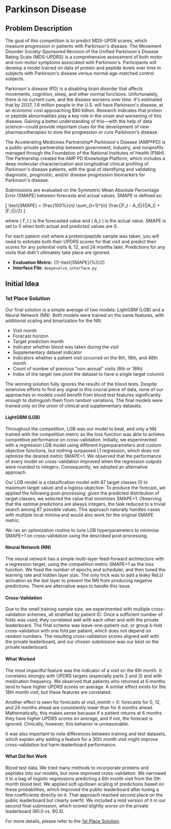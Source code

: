 # Parkinson Disease

## Problem Description

The goal of this competition is to predict MDS-UPDR scores, which measure progression in patients with Parkinson's disease. The Movement Disorder Society-Sponsored Revision of the Unified Parkinson's Disease Rating Scale (MDS-UPDRS) is a comprehensive assessment of both motor and non-motor symptoms associated with Parkinson's. Participants will develop a model trained on data of protein and peptide levels over time in subjects with Parkinson's disease versus normal age-matched control subjects.

Parkinson's disease (PD) is a disabling brain disorder that affects movements, cognition, sleep, and other normal functions. Unfortunately, there is no current cure, and the disease worsens over time. It's estimated that by 2037, 1.6 million people in the U.S. will have Parkinson's disease, at an economic cost approaching $80 billion. Research indicates that protein or peptide abnormalities play a key role in the onset and worsening of this disease. Gaining a better understanding of this—with the help of data science—could provide important clues for the development of new pharmacotherapies to slow the progression or cure Parkinson's disease.

The Accelerating Medicines Partnership® Parkinson's Disease (AMP®PD) is a public-private partnership between government, industry, and nonprofits managed through the Foundation of the National Institutes of Health (FNIH). The Partnership created the AMP PD Knowledge Platform, which includes a deep molecular characterization and longitudinal clinical profiling of Parkinson's disease patients, with the goal of identifying and validating diagnostic, prognostic, and/or disease progression biomarkers for Parkinson's disease.

Submissions are evaluated on the Symmetric Mean Absolute Percentage Error (SMAPE) between forecasts and actual values. SMAPE is defined as:

\[ \text{SMAPE} = \frac{100\%}{n} \sum_{t=1}^{n} \frac{|F_t - A_t|}{(|A_t| + |F_t|)/2} \]

where \( F_t \) is the forecasted value and \( A_t \) is the actual value. SMAPE is set to 0 when both actual and predicted values are 0.

For each patient visit where a protein/peptide sample was taken, you will need to estimate both their UPDRS scores for that visit and predict their scores for any potential visits 6, 12, and 24 months later. Predictions for any visits that didn't ultimately take place are ignored.

- **Evaluation Metric**: \((1-\text{SMAPE}(\%))/2\)
- **Interface File**: `deepevolve_interface.py`

## Initial Idea

### 1st Place Solution

Our final solution is a simple average of two models: LightGBM (LGB) and a Neural Network (NN). Both models were trained on the same features, with additional scaling and binarization for the NN:

- Visit month
- Forecast horizon
- Target prediction month
- Indicator whether blood was taken during the visit
- Supplementary dataset indicator
- Indicators whether a patient visit occurred on the 6th, 18th, and 48th month
- Count of number of previous "non-annual" visits (6th or 18th)
- Index of the target (we pivot the dataset to have a single target column)

The winning solution fully ignores the results of the blood tests. Despite extensive efforts to find any signal in this crucial piece of data, none of our approaches or models could benefit from blood test features significantly enough to distinguish them from random variations. The final models were trained only on the union of clinical and supplementary datasets.

#### LightGBM (LGB)

Throughout the competition, LGB was our model to beat, and only a NN trained with the competition metric as the loss function was able to achieve competitive performance on cross-validation. Initially, we experimented with a regression LGB model using different hyperparameters and custom objective functions, but nothing surpassed L1 regression, which does not optimize the desired metric SMAPE+1. We observed that the performance of every model on cross-validation improved when the regression outputs were rounded to integers. Consequently, we adopted an alternative approach.

Our LGB model is a classification model with 87 target classes (0 to maximum target value) and a logloss objective. To produce the forecast, we applied the following post-processing: given the predicted distribution of target classes, we selected the value that minimizes SMAPE+1. Observing that the optimal predictions are always integers, the task reduced to a trivial search among 87 possible values. This approach naturally handles cases with multiple local minima and would also work for the original SMAPE metric.

We ran an optimization routine to tune LGB hyperparameters to minimize SMAPE+1 on cross-validation using the described post-processing.

#### Neural Network (NN)

The neural network has a simple multi-layer feed-forward architecture with a regression target, using the competition metric SMAPE+1 as the loss function. We fixed the number of epochs and scheduler, and then tuned the learning rate and hidden layer size. The only trick was to add a leaky ReLU activation as the last layer to prevent the NN from producing negative predictions. There are alternative ways to handle this issue.

#### Cross-Validation

Due to the small training sample size, we experimented with multiple cross-validation schemes, all stratified by patient ID. Once a sufficient number of folds was used, they correlated well with each other and with the private leaderboard. The final scheme was leave-one-patient-out, or group k-fold cross-validation with one fold per patient, which does not depend on random numbers. The resulting cross-validation scores aligned well with the private leaderboard, and our chosen submission was our best on the private leaderboard.

#### What Worked

The most impactful feature was the indicator of a visit on the 6th month. It correlates strongly with UPDRS targets (especially parts 2 and 3) and with medication frequency. We observed that patients who returned at 6 months tend to have higher UPDRS scores on average. A similar effect exists for the 18th month visit, but these features are correlated. 

Another effect is seen for forecasts at visit_month = 0: forecasts for 0, 12, and 24 months ahead are consistently lower than for 6 months ahead. Mathematically, this makes sense because if a patient returns at 6 months they have higher UPDRS scores on average, and if not, the forecast is ignored. Clinically, however, this behavior is unreasonable.

It was also important to note differences between training and test datasets, which explain why adding a feature for a 30th month visit might improve cross-validation but harm leaderboard performance.

#### What Did Not Work

Blood test data. We tried many methods to incorporate proteins and peptides into our models, but none improved cross-validation. We narrowed it to a bag of logistic regressions predicting a 6th month visit from the 0th month blood test. We applied soft up/down scaling of predictions based on these probabilities, which improved the public leaderboard after tuning a few coefficients directly on it. That approach reached second place on the public leaderboard but clearly overfit. We included a mild version of it in our second final submission, which scored slightly worse on the private leaderboard (60.0 vs. 60.3).

For more details, please refer to the [1st Place Solution](https://www.kaggle.com/code/dott1718/1st-place-solution?scriptVersionId=129798049).